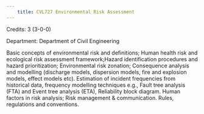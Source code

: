 ```yaml
---
    title: CVL727 Environmental Risk Assessment
---
```

Credits: 3 (3-0-0)

Department: Department of Civil Engineering

Basic concepts of environmental risk and definitions; Human health risk and ecological risk assessment framework;Hazard identification procedures and hazard prioritization; Environmental risk zonation; Consequence analysis and modelling (discharge models, dispersion models, fire and explosion models, effect models etc). Estimation of incident frequencies from historical data, frequency modelling techniques e.g., Fault tree analysis (FTA) and Event tree analysis (ETA), Reliability block diagram. Human factors in risk analysis; Risk management & communication. Rules, regulations and conventions.